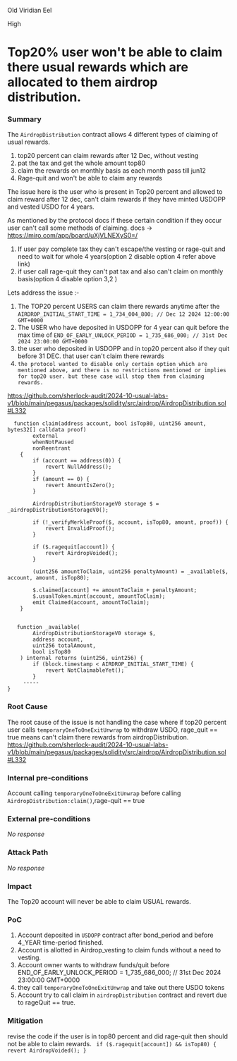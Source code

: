 Old Viridian Eel

High

# Top20% user won't be able to claim there usual rewards which are allocated to them airdrop distribution.

### Summary

The `AirdropDistribution` contract allows 4 different types of claiming of usual rewards.
1. top20 percent can claim rewards after 12 Dec, without vesting
2. pat the tax and get the whole amount top80 
3. claim the rewards on monthly basis as each month pass till jun12
4. Rage-quit and won't be able to claim any rewards

The issue here is the user who is present in Top20 percent and allowed to claim reward after 12 dec, can't claim rewards if they have minted USDOPP and vested USDO for 4 years.

As mentioned by the protocol docs if these certain condition if they occur user can't call some methods of claiming.
docs -> https://miro.com/app/board/uXjVLNEXyS0=/
1. If user pay complete tax they can't escape/the vesting or rage-quit and need to wait for whole 4 years(option 2 disable option 4 refer above  link)
2. if user call rage-quit they can't pat tax and also can't claim on monthly basis(option 4 disable option 3,2 )

Lets address the issue :-
1. The TOP20 percent USERS can claim there rewards anytime after the `AIRDROP_INITIAL_START_TIME = 1_734_004_800; // Dec 12 2024 12:00:00 GMT+0000`
2. The USER who have deposited in USDOPP for 4 year can quit before the max time of `END_OF_EARLY_UNLOCK_PERIOD = 1_735_686_000; // 31st Dec 2024 23:00:00 GMT+0000`
3. the user who deposited in USDOPP and in top20 percent also if they quit before 31 DEC. that user can't claim there rewards
4. `the protocol wanted to disable only certain option which are mentioned above, and there is no restrictions mentioned or implies for top20 user. but these case will stop them from claiming rewards.`

https://github.com/sherlock-audit/2024-10-usual-labs-v1/blob/main/pegasus/packages/solidity/src/airdrop/AirdropDistribution.sol#L332

```solidity 
  function claim(address account, bool isTop80, uint256 amount, bytes32[] calldata proof)
        external
        whenNotPaused
        nonReentrant
    {
        if (account == address(0)) {
            revert NullAddress();
        }
        if (amount == 0) {
            revert AmountIsZero();
        }

        AirdropDistributionStorageV0 storage $ = _airdropDistributionStorageV0();

        if (!_verifyMerkleProof($, account, isTop80, amount, proof)) {
            revert InvalidProof();
        }

        if ($.ragequit[account]) {
            revert AirdropVoided();
        }

        (uint256 amountToClaim, uint256 penaltyAmount) = _available($, account, amount, isTop80);

        $.claimed[account] += amountToClaim + penaltyAmount;
        $.usualToken.mint(account, amountToClaim);
        emit Claimed(account, amountToClaim);
    }


   function _available(
        AirdropDistributionStorageV0 storage $,
        address account,
        uint256 totalAmount,
        bool isTop80
    ) internal returns (uint256, uint256) {
        if (block.timestamp < AIRDROP_INITIAL_START_TIME) {
            revert NotClaimableYet();
        }
     -----
}
```

### Root Cause

The root cause of the issue is not handling the case where if top20 percent user calls `temporaryOneToOneExitUnwrap` to withdraw USDO, rage_quit == true means can't claim there rewards from airdropDistribution.
https://github.com/sherlock-audit/2024-10-usual-labs-v1/blob/main/pegasus/packages/solidity/src/airdrop/AirdropDistribution.sol#L332

### Internal pre-conditions

Account calling `temporaryOneToOneExitUnwrap` before calling `AirdropDistribution:claim()`,rage-quit == true

### External pre-conditions

_No response_

### Attack Path

_No response_

### Impact

The Top20 account will never be able to claim USUAL rewards.

### PoC

1. Account deposited in `USDOPP` contract after bond_period and before 4_YEAR time-period finished.
2. Account is allotted in Airdrop_vesting to claim funds without a need to vesting.
3. Account owner wants to withdraw funds/quit before  END_OF_EARLY_UNLOCK_PERIOD = 1_735_686_000; // 31st Dec 2024 23:00:00 GMT+0000
4. they call `temporaryOneToOneExitUnwrap` and take out there USDO tokens
5. Account try to call claim in `airdropDistribution` contract and revert due to rageQuit == true. 

### Mitigation

revise the code if the user is in top80 percent and did rage-quit then should not be able to claim rewards.
` if ($.ragequit[account]) && isTop80) {
            revert AirdropVoided();
   }`